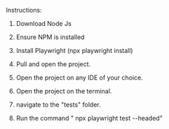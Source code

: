 Instructions:
1. Download Node Js

2. Ensure NPM is installed

3. Install  Playwright (npx playwright install)
4. Pull and open the project.
5. Open the project on any IDE of your choice.
6. Open the project on the terminal.

7. navigate to the "tests" folder.
8. Run  the command " npx playwright test --headed"
